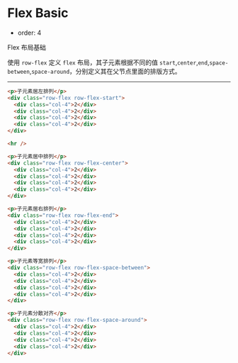# Flex Basic

- order: 4 

Flex 布局基础

使用 `row-flex` 定义 `flex` 布局，其子元素根据不同的值 `start`,`center`,`end`,`space-between`,`space-around`，分别定义其在父节点里面的排版方式。

---

````html
<p>子元素居左排列</p>
<div class="row-flex row-flex-start">
  <div class="col-4">2</div>
  <div class="col-4">2</div>
  <div class="col-4">2</div>
  <div class="col-4">2</div>
</div>

<hr />

<p>子元素居中排列</p>
<div class="row-flex row-flex-center">
  <div class="col-4">2</div>
  <div class="col-4">2</div>
  <div class="col-4">2</div>
  <div class="col-4">2</div>
</div>

<p>子元素居右排列</p>
<div class="row-flex row-flex-end">
  <div class="col-4">2</div>
  <div class="col-4">2</div>
  <div class="col-4">2</div>
  <div class="col-4">2</div>
</div>

<p>子元素等宽排列</p>
<div class="row-flex row-flex-space-between">
  <div class="col-4">2</div>
  <div class="col-4">2</div>
  <div class="col-4">2</div>
  <div class="col-4">2</div>
</div>

<p>子元素分散对齐</p>
<div class="row-flex row-flex-space-around">
  <div class="col-4">2</div>
  <div class="col-4">2</div>
  <div class="col-4">2</div>
  <div class="col-4">2</div>
</div>

````




